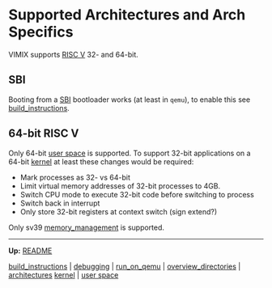 # Supported Architectures and Arch Specifics

VIMIX supports [RISC V](riscv/RISCV.md) 32- and 64-bit.


## SBI

Booting from a [SBI](riscv/SBI.md) bootloader works (at least in `qemu`), to enable this see [build_instructions](build_instructions.md). 


## 64-bit RISC V

Only 64-bit [user space](userspace/userspace.md) is supported.
To support 32-bit applications on a 64-bit [kernel](kernel/kernel.md) at least these changes would be required:
- Mark processes as 32- vs 64-bit
- Limit virtual memory addresses of 32-bit processes to 4GB.
- Switch CPU mode to execute 32-bit code before switching to process
- Switch back in interrupt
- Only store 32-bit registers at context switch (sign extend?)

Only sv39 [memory_management](kernel/mm/memory_management.md) is supported.


---
**Up:** [README](../README.md)

[build_instructions](build_instructions.md) | [debugging](debugging.md) | [run_on_qemu](run_on_qemu.md) | [overview_directories](../overview_directories.md) | [architectures](architectures.md) 
[kernel](../kernel/kernel.md) | [user space](userspace.md)

